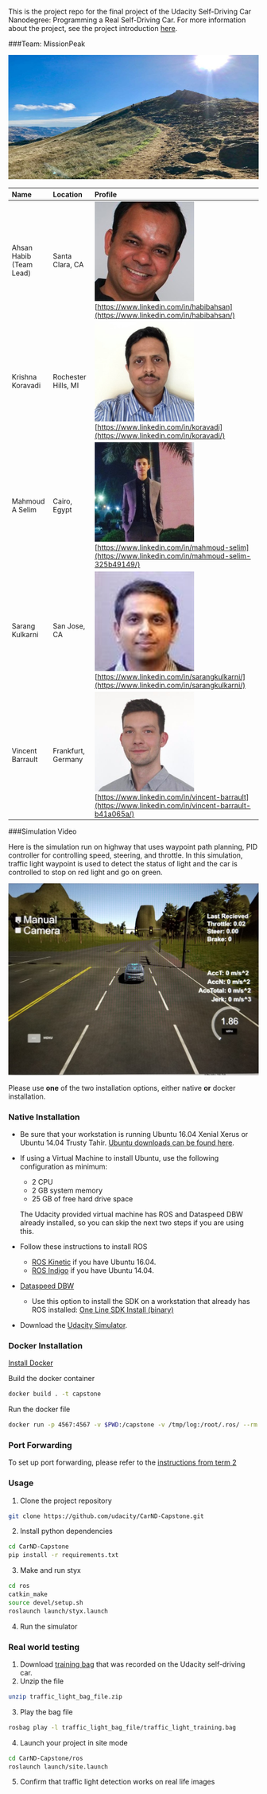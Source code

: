 This is the project repo for the final project of the Udacity Self-Driving Car Nanodegree: Programming a Real Self-Driving Car. For more information about the project, see the project introduction [here](https://classroom.udacity.com/nanodegrees/nd013/parts/6047fe34-d93c-4f50-8336-b70ef10cb4b2/modules/e1a23b06-329a-4684-a717-ad476f0d8dff/lessons/462c933d-9f24-42d3-8bdc-a08a5fc866e4/concepts/5ab4b122-83e6-436d-850f-9f4d26627fd9).

###Team: MissionPeak


<img src="imgs/mission-peak.jpg" alt="Mission Peak" height= "250" width="600"/>


| Name  | Location  | Profile  |
|:------------- |:---------------|:---------------------|
| Ahsan Habib <br> (Team Lead)    | Santa Clara, CA | <img src="imgs/ahsan.jpg" alt="Ahsan" height= "200" width="200"/> <br> [https://www.linkedin.com/in/habibahsan](https://www.linkedin.com/in/habibahsan/) |
| Krishna  Koravadi     | Rochester Hills, MI|  <img src="imgs/krishna.jpg" alt="Krishna" height= "200" width="200"/> <br> [https://www.linkedin.com/in/koravadi](https://www.linkedin.com/in/koravadi/)|
| Mahmoud A Selim | Cairo, Egypt       |     <img src="imgs/mahmoud.jpg" alt="Mahmoud" height= "200" width="200"/>      <br>    [https://www.linkedin.com/in/mahmoud-selim](https://www.linkedin.com/in/mahmoud-selim-325b49149/) |
| Sarang Kulkarni | San Jose, CA       |    <img src="imgs/sarang.jpg" alt="Sarang" height= "200" width="200"/>  <br>  [https://www.linkedin.com/in/sarangkulkarni/](https://www.linkedin.com/in/sarangkulkarni/) |
| Vincent Barrault | Frankfurt, Germany |  <img src="imgs/vincent.jpg" alt="Vincent" height= "200" width="200"/> <br>  [https://www.linkedin.com/in/vincent-barrault](https://www.linkedin.com/in/vincent-barrault-b41a065a/) |

###Simulation Video

Here is the simulation run on highway that uses waypoint path planning, PID controller for controlling speed, steering, and throttle. In this simulation, traffic light waypoint is used to detect the status of light and the car is controlled to stop on red light and go on green.

[![Capstone project run](imgs/capstone.jpeg)](https://youtu.be/8Jk_cnvKQe4)




Please use **one** of the two installation options, either native **or** docker installation.

### Native Installation

* Be sure that your workstation is running Ubuntu 16.04 Xenial Xerus or Ubuntu 14.04 Trusty Tahir. [Ubuntu downloads can be found here](https://www.ubuntu.com/download/desktop).
* If using a Virtual Machine to install Ubuntu, use the following configuration as minimum:
  * 2 CPU
  * 2 GB system memory
  * 25 GB of free hard drive space

  The Udacity provided virtual machine has ROS and Dataspeed DBW already installed, so you can skip the next two steps if you are using this.

* Follow these instructions to install ROS
  * [ROS Kinetic](http://wiki.ros.org/kinetic/Installation/Ubuntu) if you have Ubuntu 16.04.
  * [ROS Indigo](http://wiki.ros.org/indigo/Installation/Ubuntu) if you have Ubuntu 14.04.
* [Dataspeed DBW](https://bitbucket.org/DataspeedInc/dbw_mkz_ros)
  * Use this option to install the SDK on a workstation that already has ROS installed: [One Line SDK Install (binary)](https://bitbucket.org/DataspeedInc/dbw_mkz_ros/src/81e63fcc335d7b64139d7482017d6a97b405e250/ROS_SETUP.md?fileviewer=file-view-default)
* Download the [Udacity Simulator](https://github.com/udacity/CarND-Capstone/releases).

### Docker Installation
[Install Docker](https://docs.docker.com/engine/installation/)

Build the docker container
```bash
docker build . -t capstone
```

Run the docker file
```bash
docker run -p 4567:4567 -v $PWD:/capstone -v /tmp/log:/root/.ros/ --rm -it capstone
```

### Port Forwarding
To set up port forwarding, please refer to the [instructions from term 2](https://classroom.udacity.com/nanodegrees/nd013/parts/40f38239-66b6-46ec-ae68-03afd8a601c8/modules/0949fca6-b379-42af-a919-ee50aa304e6a/lessons/f758c44c-5e40-4e01-93b5-1a82aa4e044f/concepts/16cf4a78-4fc7-49e1-8621-3450ca938b77)

### Usage

1. Clone the project repository
```bash
git clone https://github.com/udacity/CarND-Capstone.git
```

2. Install python dependencies
```bash
cd CarND-Capstone
pip install -r requirements.txt
```
3. Make and run styx
```bash
cd ros
catkin_make
source devel/setup.sh
roslaunch launch/styx.launch
```
4. Run the simulator

### Real world testing
1. Download [training bag](https://s3-us-west-1.amazonaws.com/udacity-selfdrivingcar/traffic_light_bag_file.zip) that was recorded on the Udacity self-driving car.
2. Unzip the file
```bash
unzip traffic_light_bag_file.zip
```
3. Play the bag file
```bash
rosbag play -l traffic_light_bag_file/traffic_light_training.bag
```
4. Launch your project in site mode
```bash
cd CarND-Capstone/ros
roslaunch launch/site.launch
```
5. Confirm that traffic light detection works on real life images
